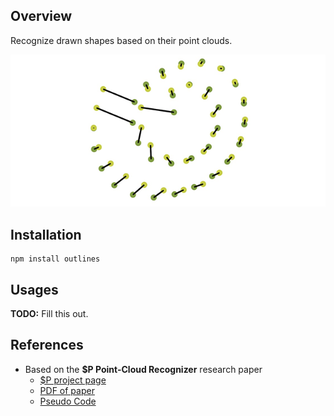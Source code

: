 ## Overview
Recognize drawn shapes based on their point clouds.

![Spiral](images/spiral.png)

## Installation

    npm install outlines

## Usages

**TODO:** Fill this out.

## References
  - Based on the **$P Point-Cloud Recognizer** research paper
    - [$P project page](http://depts.washington.edu/aimgroup/proj/dollar/pdollar.html)
    - [PDF of paper](http://faculty.washington.edu/wobbrock/pubs/icmi-12.pdf)
    - [Pseudo Code](http://depts.washington.edu/aimgroup/proj/dollar/pdollar.pdf)
